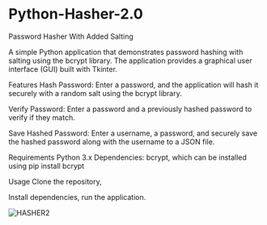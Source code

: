 # Python-Hasher-2.0
Password Hasher With Added Salting

A simple Python application that demonstrates password hashing with salting using the bcrypt library. The application provides a graphical user interface (GUI) built with Tkinter.

Features
Hash Password: Enter a password, and the application will hash it securely with a random salt using the bcrypt library.

Verify Password: Enter a password and a previously hashed password to verify if they match.

Save Hashed Password: Enter a username, a password, and securely save the hashed password along with the username to a JSON file.

Requirements
Python 3.x
Dependencies: bcrypt, which can be installed using pip install bcrypt

Usage
Clone the repository,

Install dependencies, run the application.



![HASHER2](https://github.com/petervancleave/Python-Hasher-2.0/assets/157177875/54c6ead8-53a5-4c15-babe-c4b00f7bb5d8)
